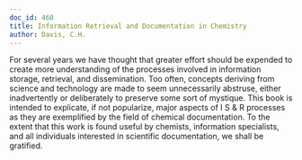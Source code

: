 ```yaml
---
doc_id: 460
title: Information Retrieval and Documentation in Chemistry
author: Davis, C.H.
---
```


For several years we have thought that greater effort should be
expended to create more understanding of the processes involved in
information storage, retrieval, and dissemination.  Too often, concepts
deriving from science and technology are made to seem unnecessarily
abstruse, either inadvertently or deliberately to preserve some sort of
mystique.  This book is intended to explicate, if not popularize, major
aspects of I S & R processes as they are exemplified by the field of
chemical documentation.  To the extent that this work is found useful
by chemists, information specialists, and all individuals interested in
scientific documentation, we shall be gratified.